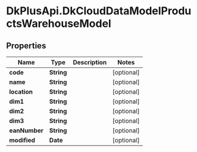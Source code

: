 # DkPlusApi.DkCloudDataModelProductsWarehouseModel

## Properties
Name | Type | Description | Notes
------------ | ------------- | ------------- | -------------
**code** | **String** |  | [optional] 
**name** | **String** |  | [optional] 
**location** | **String** |  | [optional] 
**dim1** | **String** |  | [optional] 
**dim2** | **String** |  | [optional] 
**dim3** | **String** |  | [optional] 
**eanNumber** | **String** |  | [optional] 
**modified** | **Date** |  | [optional] 



